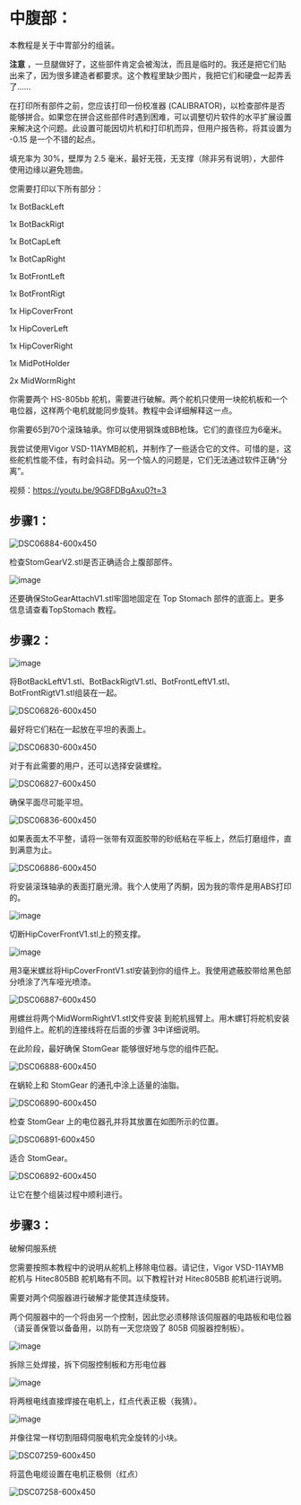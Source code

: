 <h1>中腹部：</h1>

本教程是关于中胃部分的组装。

**注意** ，一旦腿做好了，这些部件肯定会被淘汰，而且是临时的。我还是把它们贴出来了，因为很多建造者都要求。这个教程里缺少图片，我把它们和硬盘一起弄丢了……

在打印所有部件之前，您应该打印一份校准器 (CALIBRATOR)，以检查部件是否能够拼合。如果您在拼合这些部件时遇到困难，可以调整切片软件的水平扩展设置来解决这个问题。此设置可能因切片机和打印机而异，但用户报告称，将其设置为 -0.15 是一个不错的起点。

填充率为 30%，壁厚为 2.5 毫米，最好无筏，无支撑（除非另有说明），大部件使用边缘以避免翘曲。

您需要打印以下所有部分：

1x BotBackLeft

1x BotBackRigt

1x BotCapLeft

1x BotCapRight

1x BotFrontLeft

1x BotFrontRigt

1x HipCoverFront

1x HipCoverLeft

1x HipCoverRight

1x MidPotHolder

2x MidWormRight

你需要两个 HS-805bb 舵机，需要进行破解。两个舵机只使用一块舵机板和一个电位器，这样两个电机就能同步旋转。教程中会详细解释这一点。

你需要65到70个滚珠轴承。你可以使用钢珠或BB枪珠。它们的直径应为6毫米。

我尝试使用Vigor VSD-11AYMB舵机，并制作了一些适合它的文件。可惜的是，这些舵机性能不佳，有时会抖动。另一个恼人的问题是，它们无法通过软件正确“分离”。

视频：https://youtu.be/9G8FDBgAxu0?t=3

<h2>步骤1：</h2>

![DSC06884-600x450](https://github.com/user-attachments/assets/47f784e4-05c2-4b78-8610-16be5d530dae)

检查StomGearV2.stl是否正确适合上腹部部件。

![image](https://github.com/user-attachments/assets/913cdd13-908a-44a7-b910-e22db330540f)

还要确保StoGearAttachV1.stl牢固地固定在 Top Stomach 部件的底面上。更多信息请查看TopStomach 教程。

<h2>步骤2：</h2>

![image](https://github.com/user-attachments/assets/5d5084b1-3c3c-450f-8d2e-b0c78935e027)

将BotBackLeftV1.stl、BotBackRigtV1.stl、BotFrontLeftV1.stl、BotFrontRigtV1.stl组装在一起。

![DSC06826-600x450](https://github.com/user-attachments/assets/fdb70e16-d3e5-4728-8182-890b022ae21c)

最好将它们粘在一起放在平坦的表面上。

![DSC06830-600x450](https://github.com/user-attachments/assets/b4fb4e13-c105-4a5f-8487-c398a943de81)

对于有此需要的用户，还可以选择安装螺栓。

![DSC06827-600x450](https://github.com/user-attachments/assets/67e34058-a62a-4757-a0e4-ce8e2bc6f694)

确保平面尽可能平坦。

![DSC06836-600x450](https://github.com/user-attachments/assets/3700efb4-0c66-4a1d-bdb0-adfeaab80769)

如果表面太不平整，请将一张带有双面胶带的砂纸粘在平板上，然后打磨组件，直到满意为止。

![DSC06886-600x450](https://github.com/user-attachments/assets/c0f7232e-8124-4b49-a671-e0ef3598de85)

将安装滚珠轴承的表面打磨光滑。我个人使用了丙酮，因为我的零件是用ABS打印的。

![image](https://github.com/user-attachments/assets/e714ec3a-8e33-40b6-9321-ba512171e497)

切断HipCoverFrontV1.stl上的预支撑。

![image](https://github.com/user-attachments/assets/415319b7-8758-4e6b-ba21-b2ac78021bc0)

用3毫米螺丝将HipCoverFrontV1.stl安装到你的组件上。我使用遮蔽胶带给黑色部分喷涂了汽车哑光喷漆。

![DSC06887-600x450](https://github.com/user-attachments/assets/889ee7d3-60cb-4218-a282-100d60eda63a)

用螺丝将两个MidWormRightV1.stl文件安装  到舵机摇臂上。用木螺钉将舵机安装到组件上。舵机的连接线将在后面的步骤 3中详细说明。

在此阶段，最好确保 StomGear 能够很好地与您的组件匹配。

![DSC06888-600x450](https://github.com/user-attachments/assets/2beccbba-91da-4d34-a07d-da35dd49a4d2)

在蜗轮上和 StomGear 的通孔中涂上适量的油脂。

![DSC06890-600x450](https://github.com/user-attachments/assets/959090f6-a10d-40eb-9c98-5cbac3c873de)

检查 StomGear 上的电位器孔并将其放置在如图所示的位置。

![DSC06891-600x450](https://github.com/user-attachments/assets/eabae9ff-027c-4555-af68-737a115082da)

适合 StomGear。

![DSC06892-600x450](https://github.com/user-attachments/assets/4b6df3fb-d96c-469b-a5f7-b0f654ef4c36)

让它在整个组装过程中顺利进行。

<h2>步骤3：</h2>

破解伺服系统

您需要按照本教程中的说明从舵机上移除电位器。请记住，Vigor VSD-11AYMB 舵机与 Hitec805BB 舵机略有不同。以下教程针对 Hitec805BB 舵机进行说明。

需要对两个伺服器进行破解才能使其连续旋转。

两个伺服器中的一个将由另一个控制，因此您必须移除该伺服器的电路板和电位器（请妥善保管以备备用，以防有一天您烧毁了 805B 伺服器控制板）。

![image](https://github.com/user-attachments/assets/1d91caef-504b-4bc8-aea0-0e6189a62e0b)

拆除三处焊接，拆下伺服控制板和方形电位器

![image](https://github.com/user-attachments/assets/783d6dbc-0060-4e9d-a6bc-0d93c6e85497)

将两根电线直接焊接在电机上，红点代表正极（我猜）。

![image](https://github.com/user-attachments/assets/f0947043-b78f-4a74-8c92-c774bf01f8f5)

并像往常一样切割阻碍伺服电机完全旋转的小块。

![DSC07259-600x450](https://github.com/user-attachments/assets/44c49a4e-70de-4147-96d4-cc1d0ce9f67c)

将蓝色电缆设置在电机正极侧（红点）

![DSC07258-600x450](https://github.com/user-attachments/assets/731919d2-28bc-454e-a6df-486122d986aa)










